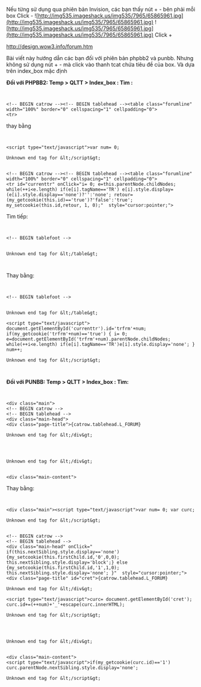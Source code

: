 Nếu từng sử dụng qua phiên bản Invision, các bạn thấy nút + - bên phải mỗi box
Click -
![http://img535.imageshack.us/img535/7965/65865961.jpg](http://img535.imageshack.us/img535/7965/65865961.jpg)
![http://img535.imageshack.us/img535/7965/65865961.jpg](http://img535.imageshack.us/img535/7965/65865961.jpg)
Click +

http://design.wow3.info/forum.htm

Bài viết này hướng dẫn các bạn đối với phiên bản phpbb2 và punbb.
Nhưng không sử dụng nút + - mà click vào thanh tcat chứa tiêu đề của box.
Và dựa trên index\_box mặc định

**Đối với PHPBB2:
Temp > QLTT > Index\_box :
Tìm :**

```


<!-- BEGIN catrow --><!-- BEGIN tablehead --><table class="forumline" width="100%" border="0" cellspacing="1" cellpadding="0">
<tr>
```

thay bằng

```


<script type="text/javascript">var num= 0;

Unknown end tag for &lt;/script&gt;


<!-- BEGIN catrow --><!-- BEGIN tablehead --><table class="forumline" width="100%" border="0" cellspacing="1" cellpadding="0">
<tr id="currenttr" onClick="i= 0; e=this.parentNode.childNodes; while(++i<e.length) if(e[i].tagName=='TR') e[i].style.display=(e[i].style.display=='none')?'':'none'; retour=(my_getcookie(this.id)=='true')?'false':'true'; my_setcookie(this.id,retour, 1, 0);"  style="cursor:pointer;">

```

Tìm tiếp:

```


<!-- BEGIN tablefoot -->


Unknown end tag for &lt;/table&gt;



```
Thay bằng:
```


<!-- BEGIN tablefoot -->


Unknown end tag for &lt;/table&gt;

<script type="text/javascript"> document.getElementById('currenttr').id='trfrm'+num; if(my_getcookie('trfrm'+num)=='true') { i= 0; e=document.getElementById('trfrm'+num).parentNode.childNodes; while(++i<e.length) if(e[i].tagName=='TR')e[i].style.display='none'; } num++;

Unknown end tag for &lt;/script&gt;



```

**Đối với PUNBB:
Temp > QLTT > Index\_box :
Tìm:**

```


<div class="main">
<!-- BEGIN catrow -->
<!-- BEGIN tablehead -->
<div class="main-head">
<div class="page-title">{catrow.tablehead.L_FORUM}

Unknown end tag for &lt;/div&gt;




Unknown end tag for &lt;/div&gt;


<div class="main-content">

```
Thay bằng:

```


<div class="main"><script type="text/javascript">var num= 0; var curc;

Unknown end tag for &lt;/script&gt;


<!-- BEGIN catrow -->
<!-- BEGIN tablehead -->
<div class="main-head" onClick=" if(this.nextSibling.style.display=='none') {my_setcookie(this.firstChild.id,'0',0,0); this.nextSibling.style.display='block';} else {my_setcookie(this.firstChild.id,'1',1,0); this.nextSibling.style.display='none'; }"  style="cursor:pointer;">
<div class="page-title" id="cret">{catrow.tablehead.L_FORUM}

Unknown end tag for &lt;/div&gt;

<script type="text/javascript">curc= document.getElementById('cret'); curc.id+=(++num)+'_'+escape(curc.innerHTML);

Unknown end tag for &lt;/script&gt;




Unknown end tag for &lt;/div&gt;


<div class="main-content">
<script type="text/javascript">if(my_getcookie(curc.id)=='1') curc.parentNode.nextSibling.style.display='none';

Unknown end tag for &lt;/script&gt;



```